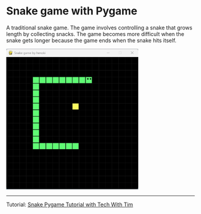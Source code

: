# Snake game with Pygame

A traditional snake game. The game involves controlling a snake that grows length by collecting snacks. The game becomes more difficult when the snake gets longer because the game ends when the snake hits itself.

<img src="assets/snakegame.png" alt="Preview of the game" width="70%">

---

Tutorial: [Snake Pygame Tutorial with Tech With Tim](https://www.youtube.com/watch?v=5tvER0MT14s)
